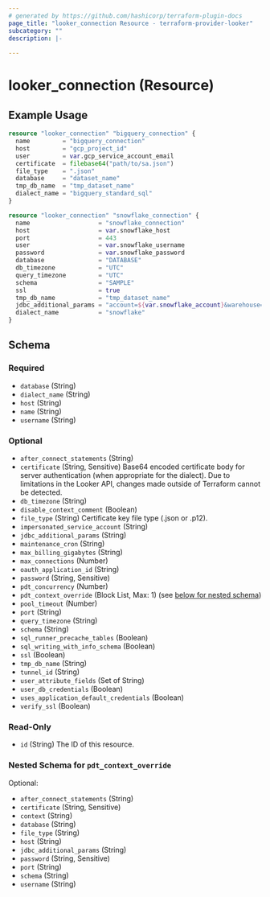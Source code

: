 ```yaml
---
# generated by https://github.com/hashicorp/terraform-plugin-docs
page_title: "looker_connection Resource - terraform-provider-looker"
subcategory: ""
description: |-
  
---
```


# looker_connection (Resource)



## Example Usage

```terraform
resource "looker_connection" "bigquery_connection" {
  name         = "bigquery_connection"
  host         = "gcp_project_id"
  user         = var.gcp_service_account_email
  certificate  = filebase64("path/to/sa.json")
  file_type    = ".json"
  database     = "dataset_name"
  tmp_db_name  = "tmp_dataset_name"
  dialect_name = "bigquery_standard_sql"
}

resource "looker_connection" "snowflake_connection" {
  name                   = "snowflake_connection"
  host                   = var.snowflake_host
  port                   = 443
  user                   = var.snowflake_username
  password               = var.snowflake_password
  database               = "DATABASE"
  db_timezone            = "UTC"
  query_timezone         = "UTC"
  schema                 = "SAMPLE"
  ssl                    = true
  tmp_db_name            = "tmp_dataset_name"
  jdbc_additional_params = "account=${var.snowflake_account}&warehouse=WHARE_HOUSE"
  dialect_name           = "snowflake"
}
```

<!-- schema generated by tfplugindocs -->
## Schema

### Required

- `database` (String)
- `dialect_name` (String)
- `host` (String)
- `name` (String)
- `username` (String)

### Optional

- `after_connect_statements` (String)
- `certificate` (String, Sensitive) Base64 encoded certificate body for server authentication (when appropriate for the dialect). Due to limitations in the Looker API, changes made outside of Terraform cannot be detected.
- `db_timezone` (String)
- `disable_context_comment` (Boolean)
- `file_type` (String) Certificate key file type (.json or .p12).
- `impersonated_service_account` (String)
- `jdbc_additional_params` (String)
- `maintenance_cron` (String)
- `max_billing_gigabytes` (String)
- `max_connections` (Number)
- `oauth_application_id` (String)
- `password` (String, Sensitive)
- `pdt_concurrency` (Number)
- `pdt_context_override` (Block List, Max: 1) (see [below for nested schema](#nestedblock--pdt_context_override))
- `pool_timeout` (Number)
- `port` (String)
- `query_timezone` (String)
- `schema` (String)
- `sql_runner_precache_tables` (Boolean)
- `sql_writing_with_info_schema` (Boolean)
- `ssl` (Boolean)
- `tmp_db_name` (String)
- `tunnel_id` (String)
- `user_attribute_fields` (Set of String)
- `user_db_credentials` (Boolean)
- `uses_application_default_credentials` (Boolean)
- `verify_ssl` (Boolean)

### Read-Only

- `id` (String) The ID of this resource.

<a id="nestedblock--pdt_context_override"></a>
### Nested Schema for `pdt_context_override`

Optional:

- `after_connect_statements` (String)
- `certificate` (String, Sensitive)
- `context` (String)
- `database` (String)
- `file_type` (String)
- `host` (String)
- `jdbc_additional_params` (String)
- `password` (String, Sensitive)
- `port` (String)
- `schema` (String)
- `username` (String)
